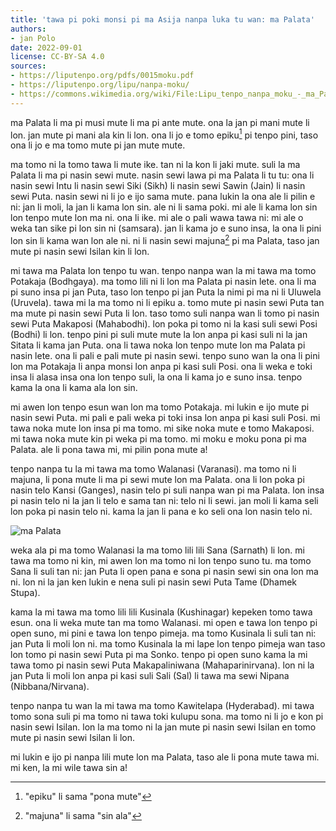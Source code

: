 ```yaml
---
title: 'tawa pi poki monsi pi ma Asija nanpa luka tu wan: ma Palata'
authors:
- jan Polo
date: 2022-09-01
license: CC-BY-SA 4.0
sources:
- https://liputenpo.org/pdfs/0015moku.pdf
- https://liputenpo.org/lipu/nanpa-moku/
- https://commons.wikimedia.org/wiki/File:Lipu_tenpo_nanpa_moku_-_ma_Palata.png
---
```


ma Palata li ma pi musi mute li ma pi ante mute. ona la jan pi mani mute li lon. jan mute pi mani ala kin li lon. ona li jo e tomo epiku[^1] pi tenpo pini, taso ona li jo e ma tomo mute pi jan mute mute.

[^1]: "epiku" li sama "pona mute"

ma tomo ni la tomo tawa li mute ike. tan ni la kon li jaki mute. suli la ma Palata li ma pi nasin sewi mute. nasin sewi lawa pi ma Palata li tu tu: ona li nasin sewi Intu li nasin sewi Siki (Sikh) li nasin sewi Sawin (Jain) li nasin sewi Puta. nasin sewi ni li jo e ijo sama mute. pana lukin la ona ale li pilin e ni: jan li moli, la jan li kama lon sin. ale ni li sama poki. mi ale li kama lon sin lon tenpo mute lon ma ni. ona li ike. mi ale o pali wawa tawa ni: mi ale o weka tan sike pi lon sin ni (samsara). jan li kama jo e suno insa, la ona li pini lon sin li kama wan lon ale ni. ni li nasin sewi majuna[^2] pi ma Palata, taso jan mute pi nasin sewi Isilan kin li lon.

mi tawa ma Palata lon tenpo tu wan. tenpo nanpa wan la mi tawa ma tomo Potakaja (Bodhgaya). ma tomo lili ni li lon ma Palata pi nasin lete. ona li ma pi suno insa pi jan Puta, taso lon tenpo pi jan Puta la nimi pi ma ni li Uluwela (Uruvela). tawa mi la ma tomo ni li epiku a. tomo mute pi nasin sewi Puta tan ma mute pi nasin sewi Puta li lon. taso tomo suli nanpa wan li tomo pi nasin sewi Puta Makaposi (Mahabodhi). lon poka pi tomo ni la kasi suli sewi Posi (Bodhi) li lon. tenpo pini pi suli mute mute la lon anpa pi kasi suli ni la jan Sitata li kama jan Puta. ona li tawa noka lon tenpo mute lon ma Palata pi nasin lete. ona li pali e pali mute pi nasin sewi. tenpo suno wan la ona li pini lon ma Potakaja li anpa monsi lon anpa pi kasi suli Posi. ona li weka e toki insa li alasa insa ona lon tenpo suli, la ona li kama jo e suno insa. tenpo kama la ona li kama ala lon sin.

mi awen lon tenpo esun wan lon ma tomo Potakaja. mi lukin e ijo mute pi nasin sewi Puta. mi pali e pali weka pi toki insa lon anpa pi kasi suli Posi. mi tawa noka mute lon insa pi ma tomo. mi sike noka mute e tomo Makaposi. mi tawa noka mute kin pi weka pi ma tomo. mi moku e moku pona pi ma Palata. ale li pona tawa mi, mi pilin pona mute a!

[^2]: "majuna" li sama "sin ala"

tenpo nanpa tu la mi tawa ma tomo Walanasi (Varanasi). ma tomo ni li majuna, li pona mute li ma pi sewi mute lon ma Palata. ona li lon poka pi nasin telo Kansi (Ganges), nasin telo pi suli nanpa wan pi ma Palata. lon insa pi nasin telo ni la jan li telo e sama tan ni: telo ni li sewi. jan moli li kama seli lon poka pi nasin telo ni. kama la jan li pana e ko seli ona lon nasin telo ni.

![ma Palata](https://upload.wikimedia.org/wikipedia/commons/5/5a/Lipu_tenpo_nanpa_moku_-_ma_Palata.png)

weka ala pi ma tomo Walanasi la ma tomo lili lili Sana (Sarnath) li lon. mi tawa ma tomo ni kin, mi awen lon ma tomo ni lon tenpo suno tu. ma tomo Sana li suli tan ni: jan Puta li open pana e sona pi nasin sewi sin ona lon ma ni. lon ni la jan ken lukin e nena suli pi nasin sewi Puta Tame (Dhamek Stupa).

kama la mi tawa ma tomo lili lili Kusinala (Kushinagar) kepeken tomo tawa esun. ona li weka mute tan ma tomo Walanasi. mi open e tawa lon tenpo pi open suno, mi pini e tawa lon tenpo pimeja. ma tomo Kusinala li suli tan ni: jan Puta li moli lon ni. ma tomo Kusinala la mi lape lon tenpo pimeja wan taso lon tomo pi nasin sewi Puta pi ma Sonko. tenpo pi open suno kama la mi tawa tomo pi nasin sewi Puta Makapaliniwana (Mahaparinirvana). lon ni la jan Puta li moli lon anpa pi kasi suli Sali (Sal) li tawa ma sewi Nipana (Nibbana/Nirvana).

tenpo nanpa tu wan la mi tawa ma tomo Kawitelapa (Hyderabad). mi tawa tomo sona suli pi ma tomo ni tawa toki kulupu sona. ma tomo ni li jo e kon pi nasin sewi Isilan. lon la ma tomo ni la jan mute pi nasin sewi Isilan en tomo mute pi nasin sewi Isilan li lon.

mi lukin e ijo pi nanpa lili mute lon ma Palata, taso ale li pona mute tawa mi. mi ken, la mi wile tawa sin a!